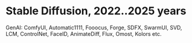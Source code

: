 # Stable Diffusion, 2022..2025 years
GenAI: ComfyUI, Automatic1111, Fooocus, Forge, SDFX, SwarmUI, SVD, LCM, ControlNet, FaceID, AnimateDiff, Flux, Omost, Kolors etc.
